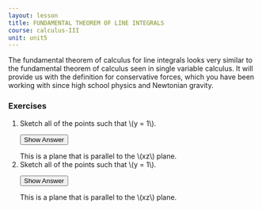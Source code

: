 ```yaml
---
layout: lesson
title: FUNDAMENTAL THEOREM OF LINE INTEGRALS
course: calculus-III
unit: unit5
---
```


The fundamental theorem of calculus for line integrals looks very similar to the fundamental theorem of calculus seen in single variable calculus. It will provide us with the definition for conservative forces, which you have been working with since high school physics and Newtonian gravity.


### Exercises

<ol>
<li> <div> Sketch all of the points such that \(y = 1\). </div>

<button onclick="myFunction('answer2')" class="answerButton">Show Answer</button>
<div  id="answer2" class="answer">
This is a plane that is parallel to the \(xz\) plane. 
</div> </li>
<li> <div> Sketch all of the points such that \(y = 1\). </div>

<button onclick="myFunction('answer2')" class="answerButton">Show Answer</button>
<div  id="answer2" class="answer">
This is a plane that is parallel to the \(xz\) plane. 
</div> </li>
</ol>